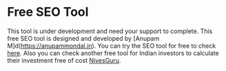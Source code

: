 # Free SEO Tool
This tool is under development and need your support to complete. This free SEO tool is designed and developed by [Anupam M]d(https://anupammondal.in). You can try the SEO tool for free to check [here](https://bhritick.github.io/seo-tool/). Also you can check another free tool for Indian investors to calculate their investment free of cost [NivesGuru](https://nivesguru.in).
